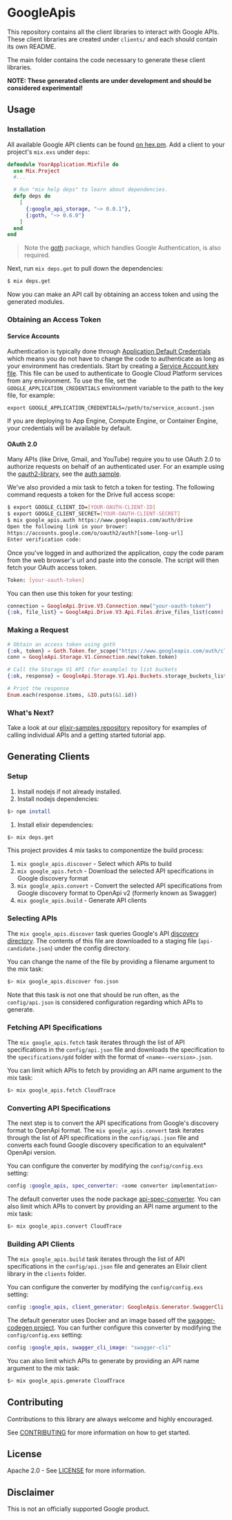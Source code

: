 # GoogleApis

This repository contains all the client libraries to interact with Google APIs.
These client libraries are created under `clients/` and each should contain its
own README.

The main folder contains the code necessary to generate these client libraries.

**NOTE: These generated clients are under development and should be considered
experimental!**


## Usage

### Installation

All available Google API clients can be found [on hex.pm][hex_pm]. Add a client
to your project's `mix.exs` under `deps`:

```ex
defmodule YourApplication.Mixfile do
  use Mix.Project
  #...

  # Run "mix help deps" to learn about dependencies.
  defp deps do
    [
      {:google_api_storage, "~> 0.0.1"},
      {:goth, "~> 0.6.0"}
    ]
  end
end
```

> Note the [goth][goth] package, which handles Google Authentication, is also
> required.

Next, run `mix deps.get` to pull down the dependencies:

```sh
$ mix deps.get
```

Now you can make an API call by obtaining an access token and using the
generated modules.

### Obtaining an Access Token

#### Service Accounts

Authentication is typically done through [Application Default Credentials][adc]
which means you do not have to change the code to authenticate as long as
your environment has credentials. Start by creating a
[Service Account key file][service_account_key_file]. This file can be used to
authenticate to Google Cloud Platform services from any environment. To use
the file, set the `GOOGLE_APPLICATION_CREDENTIALS` environment variable to
the path to the key file, for example:

    export GOOGLE_APPLICATION_CREDENTIALS=/path/to/service_account.json

If you are deploying to App Engine, Compute Engine, or Container Engine, your
credentials will be available by default.

#### OAuth 2.0

Many APIs (like Drive, Gmail, and YouTube) require you to use OAuth 2.0 to
authorize requests on behalf of an authenticated user. For an example using
the [oauth2-library][oauth2-library], see the [auth sample][auth-sample].

We've also provided a mix task to fetch a token for testing. The following
command requests a token for the Drive full access scope:

```bash
$ export GOOGLE_CLIENT_ID=[YOUR-OAUTH-CLIENT-ID]
$ export GOOGLE_CLIENT_SECRET=[YOUR-OAUTH-CLIENT-SECRET]
$ mix google_apis.auth https://www.googleapis.com/auth/drive
Open the following link in your brower:
https://accounts.google.com/o/oauth2/auth?[some-long-url]
Enter verification code:
```

Once you've logged in and authorized the application, copy the code param from
the web browser's url and paste into the console. The script will then fetch
your OAuth access token.

```bash
Token: [your-oauth-token]
```

You can then use this token for your testing:

```elixir
connection = GoogleApi.Drive.V3.Connection.new("your-oauth-token")
{:ok, file_list} = GoogleApi.Drive.V3.Api.Files.drive_files_list(conn)
```

### Making a Request

```ex
# Obtain an access token using goth
{:ok, token} = Goth.Token.for_scope("https://www.googleapis.com/auth/cloud-platform")
conn = GoogleApi.Storage.V1.Connection.new(token.token)

# Call the Storage V1 API (for example) to list buckets
{:ok, response} = GoogleApi.Storage.V1.Api.Buckets.storage_buckets_list(conn, project_id)

# Print the response
Enum.each(response.items, &IO.puts(&1.id))
```

### What's Next?

Take a look at our [elixir-samples repository][elixir-samples] repository for
examples of calling individual APIs and a getting started tutorial app.

## Generating Clients

### Setup

1. Install nodejs if not already installed.
1. Install nodejs dependencies:

```bash
$> npm install
```

1. Install elixir dependencies:

```bash
$> mix deps.get
```

This project provides 4 mix tasks to componentize the build process:

1. `mix google_apis.discover` - Select which APIs to build
1. `mix google_apis.fetch` - Download the selected API specifications in Google
   discovery format
1. `mix google_apis.convert` - Convert the selected API specifications from
   Google discovery format to OpenApi v2 (formerly known as Swagger)
1. `mix google_apis.build` - Generate API clients

### Selecting APIs

The `mix google_apis.discover` task queries Google's API [discovery
directory][discovery-directory]. The contents of this file are downloaded to a
staging file (`api-candidate.json`) under the config directory.

You can change the name of the file by providing a filename argument to the mix
task:

```bash
$> mix google_apis.discover foo.json
```

Note that this task is not one that should be run often, as the
`config/api.json` is considered configuration regarding which APIs to generate.

### Fetching API Specifications

The `mix google_apis.fetch` task iterates through the list of API
specifications in the `config/api.json` file and downloads the specification to
the `specifications/gdd` folder with the format of `<name>-<version>.json`.

You can limit which APIs to fetch by providing an API name argument to the mix
task:

```bash
$> mix google_apis.fetch CloudTrace
```

### Converting API Specifications

The next step is to convert the API specifications from Google's discovery
format to OpenApi format.  The `mix google_apis.convert` task iterates through
the list of API specifications in the `config/api.json` file and converts each
found Google discovery specification to an equivalent* OpenApi version.

You can configure the converter by modifying the `config/config.exs` setting:

```elixir
config :google_apis, spec_converter: <some converter implementation>
```

The default converter uses the node package
[api-spec-converter][api-spec-converter].  You can also limit which APIs to
convert by providing an API name argument to the mix task:

```bash
$> mix google_apis.convert CloudTrace
```

### Building API Clients

The `mix google_apis.build` task iterates through the list of API
specifications in the `config/api.json` file and generates an Elixir client
library in the `clients` folder.

You can configure the converter by modifying the `config/config.exs` setting:

```elixir
config :google_apis, client_generator: GoogleApis.Generator.SwaggerCli
```

The default generator uses Docker and an image based off the [swagger-codegen
project][swagger-codegen]. You can further configure this converter by
modifying the `config/config.exs` setting:

```elixir
config :google_apis, swagger_cli_image: "swagger-cli"
```

You can also limit which APIs to generate by providing an API name argument to
the mix task:

```bash
$> mix google_apis.generate CloudTrace
```

## Contributing

Contributions to this library are always welcome and highly encouraged.

See [CONTRIBUTING](CONTRIBUTING.md) for more information on how to get started.

## License

Apache 2.0 - See [LICENSE](LICENSE) for more information.

## Disclaimer

This is not an officially supported Google product.

[adc]: https://cloud.google.com/docs/authentication#getting_credentials_for_server-centric_flow
[service_account_key_file]: https://developers.google.com/identity/protocols/OAuth2ServiceAccount#creatinganaccount
[discovery-directory]: https://www.googleapis.com/discovery/v1/apis
[api-spec-converter]: https://github.com/LucyBot-Inc/api-spec-converter
[swagger-codegen]: https://github.com/swagger-api/swagger-codegen
[hex_pm]: https://hex.pm/users/google-cloud
[goth]: https://hex.pm/packages/goth
[elixir-samples]: https://github.com/GoogleCloudPlatform/elixir-samples
[oauth2-library]: https://github.com/scrogson/oauth2
[auth-sample]: https://github.com/GoogleCloudPlatform/elixir-samples/tree/master/auth

